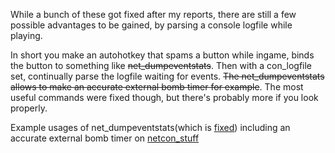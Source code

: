 While a bunch of these got fixed after my reports, there are still a few possible advantages to be gained, by parsing a console logfile while playing.

In short you make an autohotkey that spams a button while ingame, binds the button to something like ~~net_dumpeventstats~~. Then with a con_logfile set, continually parse the logfile waiting for events. ~~The net_dumpeventstats allows to make an accurate external bomb timer for example~~. The most useful commands were fixed though, but there's probably more if you look properly.

Example usages of net_dumpeventstats(which is [fixed](https://blog.counter-strike.net/index.php/2020/08/31476/)) including an accurate external bomb timer on [netcon_stuff](netcon_stuff)

